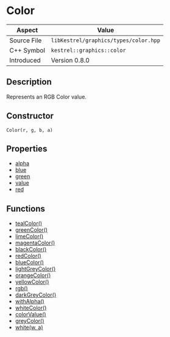 # Color
| Aspect | Value |
| --- | --- |
| Source File | `libKestrel/graphics/types/color.hpp` |
| C++ Symbol | `kestrel::graphics::color` |
| Introduced | Version 0.8.0 |
## Description
Represents an RGB Color value.
## Constructor
```
Color(r, g, b, a)
```
## Properties

 - [alpha](alpha.md)
 - [blue](blue.md)
 - [green](green.md)
 - [value](value.md)
 - [red](red.md)
## Functions

 - [tealColor()](tealColor.md)
 - [greenColor()](greenColor.md)
 - [limeColor()](limeColor.md)
 - [magentaColor()](magentaColor.md)
 - [blackColor()](blackColor.md)
 - [redColor()](redColor.md)
 - [blueColor()](blueColor.md)
 - [lightGreyColor()](lightGreyColor.md)
 - [orangeColor()](orangeColor.md)
 - [yellowColor()](yellowColor.md)
 - [rgb()](rgb.md)
 - [darkGreyColor()](darkGreyColor.md)
 - [withAlpha()](withAlpha.md)
 - [whiteColor()](whiteColor.md)
 - [colorValue()](colorValue.md)
 - [greyColor()](greyColor.md)
 - [white(w, a)](white.md)
